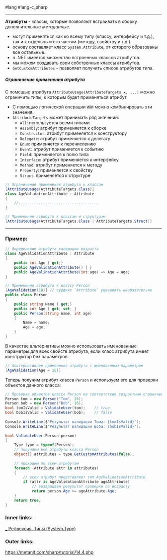 #lang #lang-c_sharp 

---
**Атрибуты** - классы, которые позволяют встраивать в сборку дополнительные *метаданные*. 
- могут применяться как ко всему типу (классу, интерфейсу и т.д.), так и к отдельным его частям (методу, свойству и т.д.). 
- основу составляет класс `System.Attribute`, от которого образованы все остальные. 
- в .NET имеется множество встроенных классов атрибутов. 
- мы можем создавать свои собственные классы атрибутов.
- `GetCustomAttributes` - позволяет получить список атрибутов типа.

##### Ограничение применения атрибута
С помощью атрибута `AttributeUsage(AttributeTargets x, ...)` можно ограничить типы, к которым будет применяться атрибут.
- С помощью логической операции `ИЛИ` можно комбинировать эти значения. 
- `AttributeTargets` может принимать ряд значений:
	- `All`: используется всеми типами
	- `Assembly`: атрибут применяется к сборке
	- `Constructor`: атрибут применяется к конструктору
	- `Delegate`: атрибут применяется к делегату
	- `Enum`: применяется к перечислению
	- `Event`: атрибут применяется к событию
	- `Field`: применяется к полю типа
	- `Interface`: атрибут применяется к интерфейсу
	- `Method`: атрибут применяется к методу
	- `Property`: применяется к свойству
	- `Struct`: применяется к структуре

```csharp
// Ограничение применения атрибута к классам
[AttributeUsage(AttributeTargets.Class)]
class AgeValidationAttribute : Attribute
{
    //....................................
}
```

```csharp
// Применение атрибута к классам и структурам
[AttributeUsage(AttributeTargets.Class | AttributeTargets.Struct)]
```

---

### Пример:

```csharp
// Определение атрибута валидации возраста
class AgeValidationAttribute : Attribute
{
    public int Age { get;}
    public AgeValidationAttribute() { }
    public AgeValidationAttribute(int age) => Age = age;
}

// Применение атрибута к классу Person
[AgeValidation(18)] // суффикс `Attribute` указывать необязательно
public class Person
{
    public string Name { get;}
    public int Age { get; set; }
    public Person(string name, int age)
    {
        Name = name;
        Age = age;
    }
}
```

В качестве альтернативы можно использовать именованные параметры для всех свойств атрибута, если класс атрибута имеет конструктор без параметров: 

```csharp
// Альтернативное применение атрибута с именованным параметром
[AgeValidation(Age = 18)]
```

Теперь получим атрибут класса `Person` и используем его для проверки объектов данного класса:

```csharp
// Проверка объектов класса Person на соответствие возрастным ограничениям
Person tom = new Person("Tom", 35);
Person bob = new Person("Bob", 16);
bool tomIsValid = ValidateUser(tom);    // true
bool bobIsValid = ValidateUser(bob);    // false
 
Console.WriteLine($"Результат валидации Тома: {tomIsValid}");
Console.WriteLine($"Результат валидации Боба: {bobIsValid}");
 
bool ValidateUser(Person person)
{
    Type type = typeof(Person);
    // получаем все атрибуты класса Person
    object[] attributes = type.GetCustomAttributes(false);
 
    // проходим по всем атрибутам
    foreach (Attribute attr in attributes)
    {
        // если атрибут представляет тип AgeValidationAttribute
        if (attr is AgeValidationAttribute ageAttribute)
            // возвращаем результат проверки по возрасту
            return person.Age >= ageAttribute.Age;
    }
    return true;
}
```

### Inner links:
[_ Рефлексия. Типы (System.Type)](1.%20Lang/C-sharp/Рефлексия/_%20Рефлексия.%20Типы%20(System.Type).md)

### Outer links:
https://metanit.com/sharp/tutorial/14.4.php